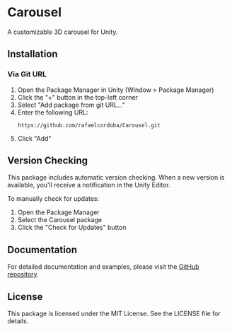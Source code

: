 # Carousel

A customizable 3D carousel for Unity.

## Installation

### Via Git URL

1. Open the Package Manager in Unity (Window > Package Manager)
2. Click the "+" button in the top-left corner
3. Select "Add package from git URL..."
4. Enter the following URL:
   ```
   https://github.com/rafaelcordoba/Carousel.git
   ```
5. Click "Add"

## Version Checking

This package includes automatic version checking. When a new version is available, you'll receive a notification in the Unity Editor.

To manually check for updates:
1. Open the Package Manager
2. Select the Carousel package
3. Click the "Check for Updates" button

## Documentation

For detailed documentation and examples, please visit the [GitHub repository](https://github.com/rafaelcordoba/Carousel).

## License

This package is licensed under the MIT License. See the LICENSE file for details. 